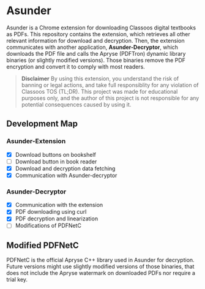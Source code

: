# Asunder

Asunder is a Chrome extension for downloading Classoos digital textbooks as PDFs.
This repository contains the extension, which retrieves all other relevant information for
download and decryption. Then, the extension communicates with another application,
**Asunder-Decryptor**, which downloads the PDF file and calls the Apryse (PDFTron) dynamic
library binaries (or slightly modified versions). Those binaries remove the PDF
encryption and convert it to comply with most readers.

> **Disclaimer**
> By using this extension, you understand the risk of banning or legal actions, and take full
> responsiblity for any violation of Classoos TOS (TL;DR). This project was made for educational
> purposes only, and the author of this project is not responsible for any potential consequences
> caused by using it.

## Development Map
### Asunder-Extension
- [x] Download buttons on bookshelf
- [ ] Download button in book reader
- [x] Download and decryption data fetching
- [x] Communication with Asunder-decryptor

### Asunder-Decryptor
- [x] Communication with the extension
- [x] PDF downloading using curl
- [x] PDF decryption and linearization
- [ ] Modifications of PDFNetC

## Modified PDFNetC
PDFNetC is the official Apryse C++ library used in Asunder for decryption.
Future versions might use slightly modified versions of those binaries, that
does not include the Apryse watermark on downloaded PDFs nor require a trial key.
